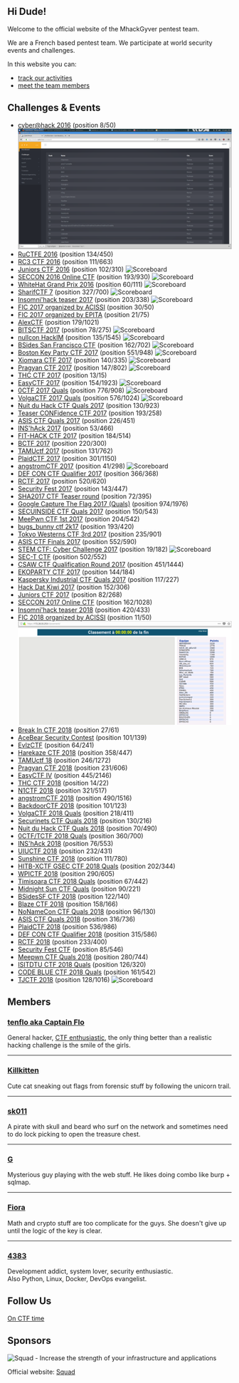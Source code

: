 ## Hi Dude!
Welcome to the official website of the MhackGyver pentest team.

We are a French based pentest team. We participate at world security events and challenges.

In this website you can:
- [track our activities](https://github.com/MhackGyver-Squad/MhackGyver-Squad.github.io/blob/master/index.md#challenges--events)
- [meet the team members](https://github.com/MhackGyver-Squad/MhackGyver-Squad.github.io/blob/master/index.md#members)

## Challenges & Events
- [cyber@hack 2016](https://www.cyberathack.com/) (position 8/50)
![Scoreboard](https://raw.githubusercontent.com/MhackGyver-Squad/MhackGyver-Squad.github.io/master/images/CTF%20result.png "Cyber@hack 2016 scoreboard")
- [RuCTFE 2016](http://ructfe.org/) (position 134/450)
- [RC3 CTF 2016](http://ctf.rc3.club/) (position 111/663)
- [Juniors CTF 2016](https://juniors.ctf.org.ru/) (position 102/310)
![Scoreboard](https://raw.githubusercontent.com/MhackGyver-Squad/MhackGyver-Squad.github.io/master/images/102%C3%A8me%20Juniors%20CTF.png "Juniors CTF 2016 scoreboard")
- [SECCON 2016 Online CTF](http://ctf.seccon.jp) (position 193/930)
![Scoreboard](https://raw.githubusercontent.com/MhackGyver-Squad/MhackGyver-Squad.github.io/master/images/SECCON%202016%20Online%20CTF%20193%C3%A8me%20sur%20930.png "SECCON 2016 Online CTF scoreboard")
- [WhiteHat Grand Prix 2016](http://whitehatvn.com/forum/whitehat-grand-prix-2016/95632-announcement) (position 60/111)
![Scoreboard](https://raw.githubusercontent.com/MhackGyver-Squad/MhackGyver-Squad.github.io/master/images/WhiteHat%20Grand%20Prix%202016%2060%C3%A8me%20sur%20111.png "WhiteHat Grand Prix 2016 scoreboard")
- [SharifCTF 7](http://ctf.sharif.edu/) (position 327/700)
![Scoreboard](https://raw.githubusercontent.com/MhackGyver-Squad/MhackGyver-Squad.github.io/master/images/SharifCTF%207%20327%C3%A8me%20sur%20700.png "SharifCTF 7 scoreboard")
- [Insomni'hack teaser 2017](https://insomnihack.ch/?page_id=16) (position 203/338)
![Scoreboard](https://raw.githubusercontent.com/MhackGyver-Squad/MhackGyver-Squad.github.io/master/images/Insomni%20hack%20203%C3%A8me%20sur%20338.png "Insomni'hack teaser 2017 scoreboard")
- [FIC 2017 organized by ACISSI](https://www.forum-fic.com/site/FR/Prix__Challenges/Challenges,C59984,I59996.htm?KM_Session=c2b19ead0fc8b0ca649ae5ca56b9a52a) (position 30/50)
- [FIC 2017 organized by EPITA](https://www.forum-fic.com/site/FR/Prix__Challenges/Challenges,C59984,I59996.htm?KM_Session=c2b19ead0fc8b0ca649ae5ca56b9a52a) (position 21/75)
- [AlexCTF](https://ctf.oddcoder.com/) (position 179/1021)
- [BITSCTF 2017](https://bitsctf.bits-quark.org/) (position 78/275)
![Scoreboard](https://raw.githubusercontent.com/MhackGyver-Squad/MhackGyver-Squad.github.io/master/images/BITSCTF%2078%C3%A8me%20sur%20275.png "BITSCTF 2017 scoreboard")
- [nullcon HackIM](http://ctf.nullcon.net/) (position 135/1545)
![Scoreboard](https://raw.githubusercontent.com/MhackGyver-Squad/MhackGyver-Squad.github.io/master/images/Nullcon%20HackIM%202017%20135%C3%A8me%20sur%201545.png "nullcon HackIM scoreboard")
- [BSides San Francisco CTF](https://bsidessf.com/ctf.html) (position 162/702)
![Scoreboard](https://raw.githubusercontent.com/MhackGyver-Squad/MhackGyver-Squad.github.io/master/images/BSIDESSF%20162%C3%A8me%20sur%20702.png "BSides San Francisco CTF scoreboard")
- [Boston Key Party CTF 2017](http://bostonkeyparty.net/) (position 551/948)
![Scoreboard](https://raw.githubusercontent.com/MhackGyver-Squad/MhackGyver-Squad.github.io/master/images/BKP%202017%20551%C3%A8me%20sur%20948.png "Boston Key Party CTF 2017 scoreboard")
- [Xiomara CTF 2017](https://xiomara.xyz/) (position 140/335)
![Scoreboard](https://raw.githubusercontent.com/MhackGyver-Squad/MhackGyver-Squad.github.io/master/images/XiomaraCTF%20140%C3%A8me%20sur%20335.png "Xiomara CTF 2017 scoreboard")
- [Pragyan CTF 2017](https://ctf.pragyan.org/home) (position 147/802)
![Scoreboard](https://raw.githubusercontent.com/MhackGyver-Squad/MhackGyver-Squad.github.io/master/images/Pragyan%20CTF%202017%20147%C3%A8me%20sur%20802.png "Pragyan CTF 2017 scoreboard")
- [THC CTF 2017](https://thcon.party/) (position 13/15)
- [EasyCTF 2017](https://www.easyctf.com/) (position 154/1923)
![Scoreboard](https://raw.githubusercontent.com/MhackGyver-Squad/MhackGyver-Squad.github.io/master/images/EasyCTF%20154%C3%A8me%20sur%201923.png "EasyCTF 2017 scoreboard")
- [0CTF 2017 Quals](https://ctf.0ops.net/) (position 776/908)
![Scoreboard](https://raw.githubusercontent.com/MhackGyver-Squad/MhackGyver-Squad.github.io/master/images/0CTF%20776%C3%A8me%20sur%20908.png "0CTF 2017 Quals scoreboard")
- [VolgaCTF 2017 Quals](https://quals.2017.volgactf.ru/) (position 576/1024)
![Scoreboard](https://raw.githubusercontent.com/MhackGyver-Squad/MhackGyver-Squad.github.io/master/images/VolgaCTF%202017%20Quals%20576%C3%A8me%20sur%201024.png "VolgaCTF 2017 Quals scoreboard")
- [Nuit du Hack CTF Quals 2017](https://quals.nuitduhack.com/) (position 130/923)
- [Teaser CONFidence CTF 2017](https://ctf.dragonsector.pl/) (position 193/258)
- [ASIS CTF Quals 2017](https://asis-ctf.ir/) (position 226/451)
- [INS'hAck 2017](http://ctf.insecurity-insa.fr/) (position 53/466)
- [FIT-HACK CTF 2017](https://ctf.nw.fit.ac.jp/) (position 184/514)
- [BCTF 2017](http://bctf.xctf.org.cn/) (position 220/300)
- [TAMUctf 2017](http://ctf.tamu.edu/) (position 131/762)
- [PlaidCTF 2017](http://plaidctf.com/) (position 301/1150)
- [angstromCTF 2017](https://www.angstromctf.com/) (position 41/298)
![Scoreboard](https://raw.githubusercontent.com/MhackGyver-Squad/MhackGyver-Squad.github.io/master/images/angstromCTF%2041%C3%A8me%20sur%20298.png "angstromCTF 2017 Quals scoreboard")
- [DEF CON CTF Qualifier 2017](https://2017.legitbs.net/) (position 366/368)
- [RCTF 2017](http://ctf.teamrois.cn/) (position 520/620)
- [Security Fest 2017](https://securityfest.ctf.rocks/) (position 143/447)
- [SHA2017 CTF Teaser round](https://ctf.sha2017.org/) (position 72/395)
- [Google Capture The Flag 2017 (Quals)](https://g.co/ctf) (position 974/1976)
- [SECUINSIDE CTF Quals 2017](http://secuinside.com/2017/ctf.html) (position 150/543)
- [MeePwn CTF 1st 2017](https://ctf.meepwn.team/) (position 204/542)
- [bugs\_bunny ctf 2k17](http://www.bugsbunnyctf.me/) (position 193/420)
- [Tokyo Westerns CTF 3rd 2017](https://tokyowesterns.github.io/ctf2017/) (position 235/901)
- [ASIS CTF Finals 2017](https://asisctf.com/) (position 552/590)
- [STEM CTF: Cyber Challenge 2017](https://mitrestemctf.org/) (position 19/182)
![Scoreboard](https://raw.githubusercontent.com/MhackGyver-Squad/MhackGyver-Squad.github.io/master/images/MITRE%20CTF%2019%C3%A8me%20sur%20182.png "MITRE CTF scoreboard")
- [SEC-T CTF](https://sect.ctf.rocks/) (position 502/552)
- [CSAW CTF Qualification Round 2017](https://ctf.csaw.io/) (position 451/1444)
- [EKOPARTY CTF 2017](https://ctf.ekoparty.org/) (position 144/184)
- [Kaspersky Industrial CTF Quals 2017](https://ctf.kaspersky.com/) (position 117/227)
- [Hack Dat Kiwi 2017](https://hack.dat.kiwi/) (position 152/306)
- [Juniors CTF 2017](https://juniors.ctf.org.ru/) (position 82/268)
- [SECCON 2017 Online CTF](https://score-quals.seccon.jp/) (position 162/1028)
- [Insomni'hack teaser 2018](http://teaser.insomnihack.ch/) (position 420/433)
- [FIC 2018 organized by ACISSI](https://www.forum-fic.com/site/FR/Prix__Challenges/Challenges,C59984,I59996.htm?KM_Session=c2b19ead0fc8b0ca649ae5ca56b9a52a) (position 11/50)
![Scoreboard](https://raw.githubusercontent.com/MhackGyver-Squad/MhackGyver-Squad.github.io/master/images/FIC_2018_ACISSI_classement.png "FIC 2018 organized by ACISSI scoreboard")
- [Break In CTF 2018](https://felicity.iiit.ac.in/threads/breakin/) (position 27/61)
- [AceBear Security Contest](https://ctf.acebear.site/rules) (position 101/139)
- [EvlzCTF](https://evlzctf.in/) (position 64/241)
- [Harekaze CTF 2018](https://harekaze.com/ctf.html) (position 358/447)
- [TAMUctf 18](https://ctf.tamu.edu/) (position 246/1272)
- [Pragyan CTF 2018](https://ctf.pragyan.org/) (position 231/606)
- [EasyCTF IV](https://www.easyctf.com/) (position 445/2146)
- [THC CTF 2018](https://thcon.party/) (position 14/22)
- [N1CTF 2018](http://n1ctf.xctf.org.cn/) (position 321/517)
- [angstromCTF 2018](https://www.angstromctf.com/) (position 490/1516)
- [BackdoorCTF 2018](https://backdoor.sdslabs.co/competitions/backdoorctf18/dashboard) (position 101/123)
- [VolgaCTF 2018 Quals](https://quals.2018.volgactf.ru/) (position 218/411)
- [Securinets CTF Quals 2018](https://www.ctfsecurinets.com/register) (position 130/216)
- [Nuit du Hack CTF Quals 2018](https://quals.nuitduhack.com/) (position 70/490)
- [0CTF/TCTF 2018 Quals](https://ctf.0ops.sjtu.cn/) (position 360/700)
- [INS'hAck 2018](https://ctf.insecurity-insa.fr/) (position 76/553)
- [UIUCTF 2018](https://sigpwny.github.io/ctf.html) (position 232/431)
- [Sunshine CTF 2018](https://sunshinectf.org/) (position 111/780)
- [HITB-XCTF GSEC CTF 2018 Quals](https://hitbxctf2018.xctf.org.cn/) (position 202/344)
- [WPICTF 2018](http://wpictf.xyz/) (position 290/605)
- [Timisoara CTF 2018 Quals](https://www.timisoaractf.com/) (position 67/442)
- [Midnight Sun CTF Quals](https://play.midnightsunctf.se/) (position 90/221)
- [BSidesSF CTF 2018](https://ctf.bsidessf.net/) (position 122/140)
- [Blaze CTF 2018](http://420blaze.in/) (position 158/166)
- [NoNameCon CTF Quals 2018](https://ctf.nonamecon.org/) (position 96/130)
- [ASIS CTF Quals 2018](https://asisctf.com/) (position 316/736)
- [PlaidCTF 2018](http://plaidctf.com/) (position 536/986)
- [DEF CON CTF Qualifier 2018](http://oooverflow.io/) (position 315/586)
- [RCTF 2018](https://ctf.teamrois.cn/) (position 233/400)
- [Security Fest CTF](https://securityfest.ctf.rocks/) (position 85/546)
- [Meepwn CTF Quals 2018](https://ctf.meepwn.team/) (position 280/744)
- [ISITDTU CTF 2018 Quals](https://ctf.isitdtu.com/) (position 126/320)
- [CODE BLUE CTF 2018 Quals](http://ctf.codeblue.jp/) (position 161/542)
- [TJCTF 2018](https://tjctf.org/) (position 128/1016)
![Scoreboard](https://raw.githubusercontent.com/MhackGyver-Squad/MhackGyver-Squad.github.io/master/images/TJCTF%20128%C3%A8me%20sur%201016.png "TJCTF 2018 scoreboard")

## Members
### [tenflo aka Captain Flo](https://github.com/tenflo)
General hacker, [CTF enthusiastic](http://www.wechall.net/fr/profile/tenflo), the only thing better than a realistic hacking challenge is the smile of the girls.

---

### [Killkitten](https://github.com/Killkitten)
Cute cat sneaking out flags from forensic stuff by following the unicorn trail.

---

### [sk011](https://ctftime.org/user/23271)
A pirate with skull and beard who surf on the network and sometimes need to do lock picking to open the treasure chest. 

---

### [G](https://www.root-me.org/John_doo29)
Mysterious guy playing with the web stuff. He likes doing combo like burp + sqlmap. 

---

### [Fiora](https://ctftime.org/user/23457)
Math and crypto stuff are too complicate for the guys. She doesn't give up until the logic of the key is clear.

---

### [4383](https://github.com/4383)
Development addict, system lover, security enthusiastic.   
Also Python, Linux, Docker, DevOps evangelist.

## Follow Us
[On CTF time](https://ctftime.org/team/30616)

## Sponsors
![Squad - Increase the strength of your infrastructure and applications](https://www.squad.fr/static/images/theme/logo_blue.png "Squad")

Official website: [Squad](https://www.squad.fr/en/know-us/)
